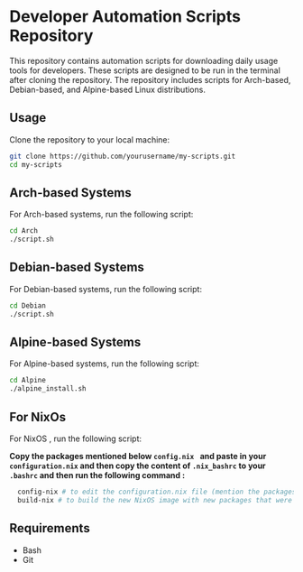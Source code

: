 # Developer Automation Scripts Repository

This repository contains automation scripts for downloading daily usage tools for developers. These scripts are designed to be run in the terminal after cloning the repository. The repository includes scripts for Arch-based, Debian-based, and Alpine-based Linux distributions.

## Usage

Clone the repository to your local machine:

```bash
git clone https://github.com/yourusername/my-scripts.git
cd my-scripts
```
## Arch-based Systems
For Arch-based systems, run the following script:

```bash
cd Arch
./script.sh
```
## Debian-based Systems
For Debian-based systems, run the following script:

```bash
cd Debian
./script.sh
```
## Alpine-based Systems
For Alpine-based systems, run the following script:

```bash
cd Alpine
./alpine_install.sh
```
## For NixOs
For NixOS , run the following script:

**Copy the packages mentioned below ``config.nix `` and paste in your ``configuration.nix`` and then copy the content of ``.nix_bashrc`` to your ``.bashrc`` and then run the following command :**
```bash
  config-nix # to edit the configuration.nix file (mention the packages for installation)
  build-nix # to build the new NixOS image with new packages that were mentioned in the configuration.nix
```

## Requirements
- Bash
- Git
